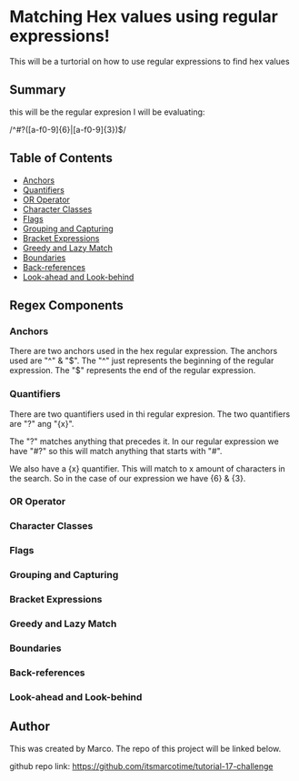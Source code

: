 # Matching Hex values using regular expressions!

This will be a turtorial on how to use regular expressions to find hex values

## Summary

this will be the regular expresion I will be evaluating:

/^#?([a-f0-9]{6}|[a-f0-9]{3})$/

## Table of Contents

- [Anchors](#anchors)
- [Quantifiers](#quantifiers)
- [OR Operator](#or-operator)
- [Character Classes](#character-classes)
- [Flags](#flags)
- [Grouping and Capturing](#grouping-and-capturing)
- [Bracket Expressions](#bracket-expressions)
- [Greedy and Lazy Match](#greedy-and-lazy-match)
- [Boundaries](#boundaries)
- [Back-references](#back-references)
- [Look-ahead and Look-behind](#look-ahead-and-look-behind)

## Regex Components

### Anchors 
There are two anchors used in the hex regular expression. The anchors used are "^" & "$". The "^" just represents the beginning of the regular expression. The "$" represents the end of the regular expression.

### Quantifiers
There are two quantifiers used in thi regular expresion. The two quantifiers are "?" ang "{x}". 

The "?" matches anything that precedes it. In our regular expression we have "#?" so this will match anything that starts with "#".

We also have a {x} quantifier. This will match to x amount of characters in the search. So in the case of our expression we have {6} & {3}. 

### OR Operator

### Character Classes

### Flags

### Grouping and Capturing

### Bracket Expressions

### Greedy and Lazy Match

### Boundaries

### Back-references

### Look-ahead and Look-behind

## Author

This was created by Marco. The repo of this project will be linked below.

github repo link:
https://github.com/itsmarcotime/tutorial-17-challenge


